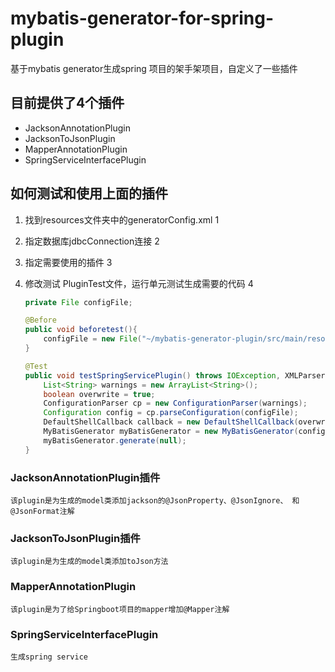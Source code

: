 # mybatis-generator-for-spring-plugin
基于mybatis generator生成spring 项目的架手架项目，自定义了一些插件

## 目前提供了4个插件
- JacksonAnnotationPlugin
- JacksonToJsonPlugin
- MapperAnnotationPlugin
- SpringServiceInterfacePlugin

## 如何测试和使用上面的插件
1. 找到resources文件夹中的generatorConfig.xml 1
2. 指定数据库jdbcConnection连接 2
3. 指定需要使用的插件 3
        <!--分页插件-->
        <plugin type="org.mybatis.generator.plugins.RowBoundsPlugin"></plugin>
        <!--给Mapper增加@Mapper注解-->
        <plugin type="com.neo.mybatis.generator.plugin.MapperAnnotationPlugin"></plugin>
        <!--生成Spring Service 和 Service Impl插件-->
        <plugin type="com.neo.mybatis.generator.plugin.SpringServiceInterfacePlugin">
            <property name="targetDir" value="../mybatis-generator-plugin/src/main/java"></property>
            <property name="serviceInterfaceTargetPackage" value="com.ktb.service"></property>
            <property name="serviceImplTargetPackage" value="com.ktb.service.impl"></property>
        </plugin>
        <plugin type="com.neo.mybatis.generator.plugin.JacksonAnnotationPlugin"></plugin>

4. 修改测试 PluginTest文件，运行单元测试生成需要的代码 4
    ```java
    private File configFile;

    @Before
    public void beforetest(){
        configFile = new File("~/mybatis-generator-plugin/src/main/resources/generatorConfig.xml");
    }

    @Test
    public void testSpringServicePlugin() throws IOException, XMLParserException, InvalidConfigurationException, SQLException, InterruptedException {
        List<String> warnings = new ArrayList<String>();
        boolean overwrite = true;
        ConfigurationParser cp = new ConfigurationParser(warnings);
        Configuration config = cp.parseConfiguration(configFile);
        DefaultShellCallback callback = new DefaultShellCallback(overwrite);
        MyBatisGenerator myBatisGenerator = new MyBatisGenerator(config, callback, warnings);
        myBatisGenerator.generate(null);
    }
    ```

### JacksonAnnotationPlugin插件
    该plugin是为生成的model类添加jackson的@JsonProperty、@JsonIgnore、 和@JsonFormat注解
### JacksonToJsonPlugin插件
    该plugin是为生成的model类添加toJson方法
### MapperAnnotationPlugin
    该plugin是为了给Springboot项目的mapper增加@Mapper注解
### SpringServiceInterfacePlugin
    生成spring service
